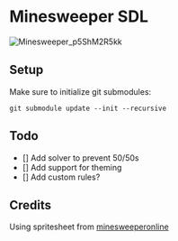 # Minesweeper SDL

![Minesweeper_p5ShM2R5kk](https://github.com/ketexon/Minesweeper-SDL/assets/29184562/2a79d476-d679-438e-b70f-c9d9a31625e0)

## Setup

Make sure to initialize git submodules:

```
git submodule update --init --recursive
```

## Todo

 - [] Add solver to prevent 50/50s
 - [] Add support for theming
 - [] Add custom rules?

## Credits

Using spritesheet from [minesweeperonline](https://minesweeperonline.com/#)